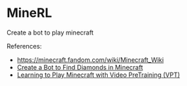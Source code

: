 # MineRL

Create a bot to play minecraft

References:
* https://minecraft.fandom.com/wiki/Minecraft_Wiki
* [Create a Bot to Find Diamonds in Minecraft](https://mlabonne.github.io/blog/minecraft/)
* [Learning to Play Minecraft
with Video PreTraining (VPT)](https://openai.com/blog/vpt/)
